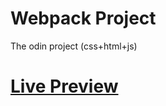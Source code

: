 # Webpack Project

The odin project (css+html+js)

# [Live Preview](https://francisrjs.github.io/the-odin-project-course/webpack/todolist-project/dist/)

